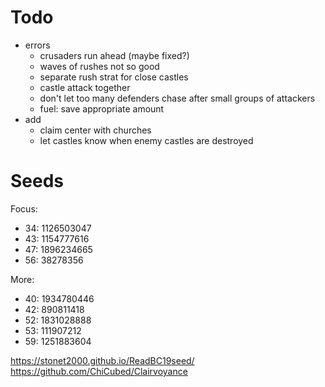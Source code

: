 # Todo
- errors
	- crusaders run ahead (maybe fixed?)
	- waves of rushes not so good
	- separate rush strat for close castles
	- castle attack together
	- don't let too many defenders chase after small groups of attackers
	- fuel: save appropriate amount
- add
	- claim center with churches
	- let castles know when enemy castles are destroyed


# Seeds
Focus:

 - 34: 1126503047
 - 43: 1154777616
 - 47: 1896234665
 - 56: 38278356

More:

 - 40: 1934780446
 - 42: 890811418
 - 52: 1831028888
 - 53: 111907212
 - 59: 1251883604


https://stonet2000.github.io/ReadBC19seed/
https://github.com/ChiCubed/Clairvoyance
